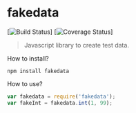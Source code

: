 # fakedata

[![Build Status](https://travis-ci.org/rishikeshdhokare/fakedata.svg?branch=master)]
[![Coverage Status](https://coveralls.io/repos/github/rishikeshdhokare/fakedata/badge.svg?branch=master)]


> Javascript library to create test data.

How to install?

```
npm install fakedata
```

How to use?

```javascript
var fakedata = require('fakedata');
var fakeInt = fakedata.int(1, 99);
```